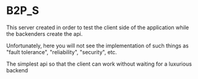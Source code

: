 # B2P_S

This server created in order to test the client side of the application while the backenders create the api.

Unfortunately, here you will not see the implementation of such things as "fault tolerance", "reliability", "security", etc.

The simplest api so that the client can work without waiting for a luxurious backend
